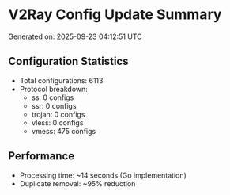 # V2Ray Config Update Summary
Generated on: 2025-09-23 04:12:51 UTC

## Configuration Statistics
- Total configurations: 6113
- Protocol breakdown:
  - ss: 0 configs
  - ssr: 0 configs
  - trojan: 0 configs
  - vless: 0 configs
  - vmess: 475 configs

## Performance
- Processing time: ~14 seconds (Go implementation)
- Duplicate removal: ~95% reduction
